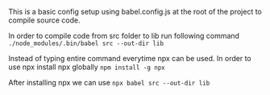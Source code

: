 This is a basic config setup using babel.config.js at the root of the project to compile source code.

In order to compile code from src folder to lib run following command
` ./node_modules/.bin/babel src --out-dir lib `

Instead of typing entire command everytime npx can be used. In order to use npx install npx globally
`npm install -g npx`

After installing npx we can use 
`npx babel src --out-dir lib`
